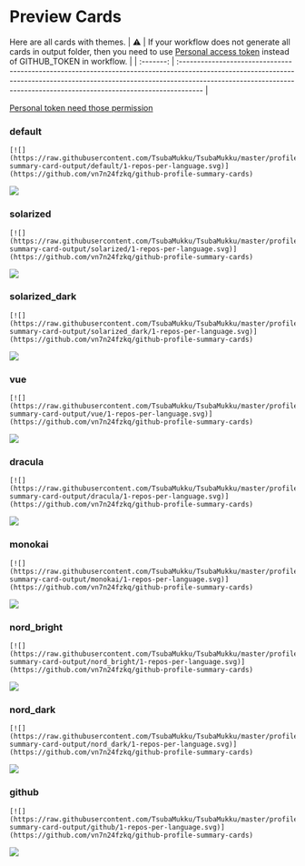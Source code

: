 
# Preview Cards

Here are all cards with themes.
| :warning: | If your workflow does not generate all cards in output folder, then you need to use [Personal access token](https://docs.github.com/en/actions/configuring-and-managing-workflows/creating-and-storing-encrypted-secrets) instead of GITHUB_TOKEN in workflow. |
| :-------: | :------------------------------------------------------------------------------------------------------------------------------------------------------------------------------------------------------------------------------------------------ |

[Personal token need those permission](https://github.com/vn7n24fzkq/github-profile-summary-cards/wiki/Personal-access-token-permissions)


### default


```
[![](https://raw.githubusercontent.com/TsubaMukku/TsubaMukku/master/profile-summary-card-output/default/1-repos-per-language.svg)](https://github.com/vn7n24fzkq/github-profile-summary-cards)
```
![](https://raw.githubusercontent.com/TsubaMukku/TsubaMukku/master/profile-summary-card-output/default/1-repos-per-language.svg)


### solarized


```
[![](https://raw.githubusercontent.com/TsubaMukku/TsubaMukku/master/profile-summary-card-output/solarized/1-repos-per-language.svg)](https://github.com/vn7n24fzkq/github-profile-summary-cards)
```
![](https://raw.githubusercontent.com/TsubaMukku/TsubaMukku/master/profile-summary-card-output/solarized/1-repos-per-language.svg)


### solarized_dark


```
[![](https://raw.githubusercontent.com/TsubaMukku/TsubaMukku/master/profile-summary-card-output/solarized_dark/1-repos-per-language.svg)](https://github.com/vn7n24fzkq/github-profile-summary-cards)
```
![](https://raw.githubusercontent.com/TsubaMukku/TsubaMukku/master/profile-summary-card-output/solarized_dark/1-repos-per-language.svg)


### vue


```
[![](https://raw.githubusercontent.com/TsubaMukku/TsubaMukku/master/profile-summary-card-output/vue/1-repos-per-language.svg)](https://github.com/vn7n24fzkq/github-profile-summary-cards)
```
![](https://raw.githubusercontent.com/TsubaMukku/TsubaMukku/master/profile-summary-card-output/vue/1-repos-per-language.svg)


### dracula


```
[![](https://raw.githubusercontent.com/TsubaMukku/TsubaMukku/master/profile-summary-card-output/dracula/1-repos-per-language.svg)](https://github.com/vn7n24fzkq/github-profile-summary-cards)
```
![](https://raw.githubusercontent.com/TsubaMukku/TsubaMukku/master/profile-summary-card-output/dracula/1-repos-per-language.svg)


### monokai


```
[![](https://raw.githubusercontent.com/TsubaMukku/TsubaMukku/master/profile-summary-card-output/monokai/1-repos-per-language.svg)](https://github.com/vn7n24fzkq/github-profile-summary-cards)
```
![](https://raw.githubusercontent.com/TsubaMukku/TsubaMukku/master/profile-summary-card-output/monokai/1-repos-per-language.svg)


### nord_bright


```
[![](https://raw.githubusercontent.com/TsubaMukku/TsubaMukku/master/profile-summary-card-output/nord_bright/1-repos-per-language.svg)](https://github.com/vn7n24fzkq/github-profile-summary-cards)
```
![](https://raw.githubusercontent.com/TsubaMukku/TsubaMukku/master/profile-summary-card-output/nord_bright/1-repos-per-language.svg)


### nord_dark


```
[![](https://raw.githubusercontent.com/TsubaMukku/TsubaMukku/master/profile-summary-card-output/nord_dark/1-repos-per-language.svg)](https://github.com/vn7n24fzkq/github-profile-summary-cards)
```
![](https://raw.githubusercontent.com/TsubaMukku/TsubaMukku/master/profile-summary-card-output/nord_dark/1-repos-per-language.svg)


### github


```
[![](https://raw.githubusercontent.com/TsubaMukku/TsubaMukku/master/profile-summary-card-output/github/1-repos-per-language.svg)](https://github.com/vn7n24fzkq/github-profile-summary-cards)
```
![](https://raw.githubusercontent.com/TsubaMukku/TsubaMukku/master/profile-summary-card-output/github/1-repos-per-language.svg)


